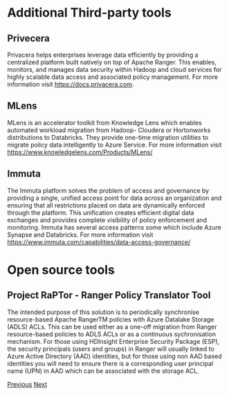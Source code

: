 # Additional Third-party tools

## Privecera

Privacera helps enterprises leverage data efficiently by providing a centralized platform built natively on top of Apache Ranger. This enables, monitors, and manages data security within Hadoop and cloud services for highly scalable data access and associated policy management.
For more information visit <https://docs.privacera.com>.

## MLens

MLens is an accelerator toolkit from Knowledge Lens which enables automated workload migration from Hadoop- Cloudera or Hortonworks distributions to Databricks. They provide one-time migration utilities to migrate policy data intelligently to Azure Service.
For more information visit <https://www.knowledgelens.com/Products/MLens/>

## Immuta

The Immuta platform solves the problem of access and governance by providing a single, unified access point for data across an organization and ensuring that all restrictions placed on data are dynamically enforced through the platform. This unification creates efficient digital data exchanges and provides complete visibility of policy enforcement and monitoring. Immuta has several access patterns some which include Azure Synapse and Databricks.
For more information visit <https://www.immuta.com/capabilities/data-access-governance/>

# Open source tools

## Project RaPTor - Ranger Policy Translator Tool

The intended purpose of this solution is to periodically synchronise resource-based Apache RangerTM policies with Azure Datalake Storage (ADLS) ACLs. This can be used either as a one-off migration from Ranger resource-based policies to ADLS ACLs or as a continuous sychronisation mechanism. 
For those using HDInsight Enterprise Security Package (ESP), the security principals (users and groups) in Ranger will usually linked to Azure Active Directory (AAD) identities, but for those using non AAD based identities you will need to ensure there is a corresponding user principal name (UPN) in AAD which can be associated with the storage ACL.

[Previous](considerations.md)   [Next](migration-approach.md)

